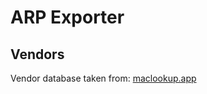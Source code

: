 # ARP Exporter

## Vendors

Vendor database taken from: [maclookup.app](https://maclookup.app/downloads/json-database)
